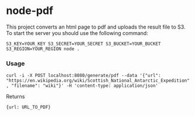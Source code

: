 # node-pdf

This project converts an html page to pdf and uploads the result file to S3.
To start the server you should use the following command:

`S3_KEY=YOUR_KEY S3_SECRET=YOUR_SECRET S3_BUCKET=YOUR_BUCKET S3_REGION=YOUR_REGION node .`

### Usage
`curl -i -X POST localhost:8080/generate/pdf --data '{"url": "https://en.wikipedia.org/wiki/Scottish_National_Antarctic_Expedition", "filename": "wiki"}' -H 'content-type: application/json'`

Returns

`{url: URL_TO_PDF}`
